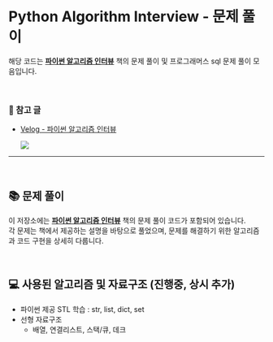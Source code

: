 # Python Algorithm Interview - 문제 풀이

해당 코드는 **[파이썬 알고리즘 인터뷰](https://example-link-to-book.com)** 책의 문제 풀이 및 프로그래머스 sql 문제 풀이 모음입니다.

<br>

### 📖 참고 글
- [Velog - 파이썬 알고리즘 인터뷰](https://velog.io/@minjiki2/series/%ED%8C%8C%EC%9D%B4%EC%8D%AC-%EC%95%8C%EA%B3%A0%EB%A6%AC%EC%A6%98-%EC%9D%B8%ED%84%B0%EB%B7%B0)
  
  <a href="https://velog.io/@minjiki2/series/%ED%8C%8C%EC%9D%B4%EC%8D%AC-%EC%95%8C%EA%B3%A0%EB%A6%AC%EC%A6%98-%EC%9D%B8%ED%84%B0%EB%B7%B0">
    <img src="https://img.shields.io/badge/Velog-3DDC84?style=flat-square&logo=Blogger&logoColor=white"/>
  </a>
  
---

<br>

## 📚 문제 풀이

이 저장소에는 **[파이썬 알고리즘 인터뷰](https://example-link-to-book.com)** 책의 문제 풀이 코드가 포함되어 있습니다.  
각 문제는 책에서 제공하는 설명을 바탕으로 풀었으며, 문제를 해결하기 위한 알고리즘과 코드 구현을 상세히 다룹니다.

<br>

## 💻 사용된 알고리즘 및 자료구조 (진행중, 상시 추가)
- 파이썬 제공 STL 학습 : str, list, dict, set
- 선형 자료구조
   - 배열, 연결리스트, 스택/큐, 데크




